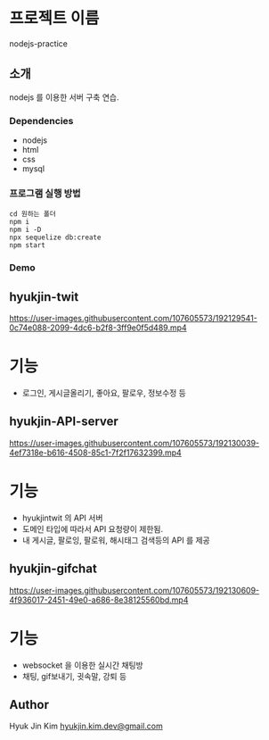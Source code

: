 # 프로젝트 이름

nodejs-practice

## 소개

nodejs 를 이용한 서버 구축 연습.

### Dependencies
* nodejs
* html
* css
* mysql

### 프로그램 실행 방법 
```
cd 원하는 폴더 
npm i 
npm i -D
npx sequelize db:create
npm start
```

### Demo
## hyukjin-twit
https://user-images.githubusercontent.com/107605573/192129541-0c74e088-2099-4dc6-b2f8-3ff9e0f5d489.mp4
# 기능 
- 로그인, 게시글올리기, 좋아요, 팔로우, 정보수정 등 
## hyukjin-API-server
https://user-images.githubusercontent.com/107605573/192130039-4ef7318e-b616-4508-85c1-7f2f17632399.mp4

# 기능 
- hyukjintwit 의 API 서버
- 도메인 타입에 따라서 API 요청량이 제한됨.
- 내 게시글, 팔로잉, 팔로워, 해시태그 검색등의 API 를 제공
## hyukjin-gifchat

https://user-images.githubusercontent.com/107605573/192130609-4f936017-2451-49e0-a686-8e38125560bd.mp4

# 기능 
- websocket 을 이용한 실시간 채팅방
- 채팅, gif보내기, 귓속말, 강퇴 등

## Author
Hyuk Jin Kim 
hyukjin.kim.dev@gmail.com


